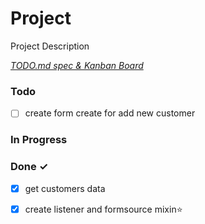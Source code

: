 # Project

Project Description

<em>[TODO.md spec & Kanban Board](https://bit.ly/3fCwKfM)</em>

### Todo

- [ ] create form create for add new customer  

### In Progress


### Done ✓

- [x] get customers data  
- [x] create listener and formsource mixin⭐  

